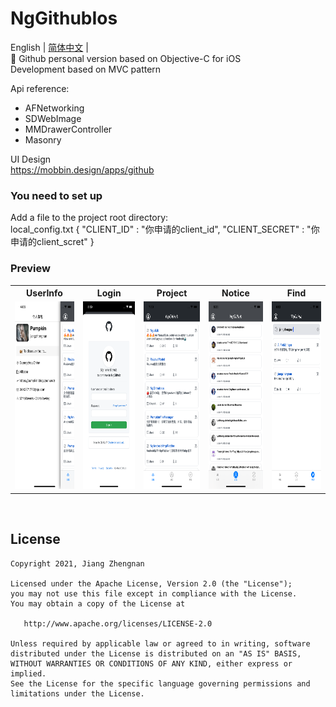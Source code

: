 # NgGithubIos
English | [简体中文](./README.zh-CN.md) |<br />
🍎 Github personal version based on Objective-C for iOS<br />
Development based on MVC pattern<br />

Api reference:<br />
* AFNetworking
* SDWebImage
* MMDrawerController
* Masonry

UI Design<br />
<a href="https://mobbin.design/apps/github">https://mobbin.design/apps/github</a><br />

### You need to set up
Add a file to the project root directory:<br />
local_config.txt
{ "CLIENT_ID" : "你申请的client_id", "CLIENT_SECRET" : "你申请的client_scret" }


### Preview
<table>
	<tr>
		<th>UserInfo</th>
		<th>Login</th>
		<th>Project</th>
		<th>Notice</th>
		<th>Find</th>
	</tr>
	<tr>
		  <td>
			  <img src="https://github.com/jiangzhengnan/NgGithubIos/blob/main/img/show_iv_1.png" height = 300/>
		  </td>
		  <td>
			  <img src="https://github.com/jiangzhengnan/NgGithubIos/blob/main/img/show_iv_3.png" height = 300/>
		  </td>
		  <td>
			  <img src="https://github.com/jiangzhengnan/NgGithubIos/blob/main/img/show_iv_2.png" height = 300/>
		  </td>
		 <td>
			  <img src="https://github.com/jiangzhengnan/NgGithubIos/blob/main/img/show_iv_5.png" height = 300/>
		  </td>
		  <td>
			  <img src="https://github.com/jiangzhengnan/NgGithubIos/blob/main/img/show_iv_4.png" height = 300/>
		  </td>
	</tr>
</table></br>

## License

    Copyright 2021, Jiang Zhengnan

    Licensed under the Apache License, Version 2.0 (the "License");
    you may not use this file except in compliance with the License.
    You may obtain a copy of the License at

       http://www.apache.org/licenses/LICENSE-2.0

    Unless required by applicable law or agreed to in writing, software
    distributed under the License is distributed on an "AS IS" BASIS,
    WITHOUT WARRANTIES OR CONDITIONS OF ANY KIND, either express or implied.
    See the License for the specific language governing permissions and
    limitations under the License.

